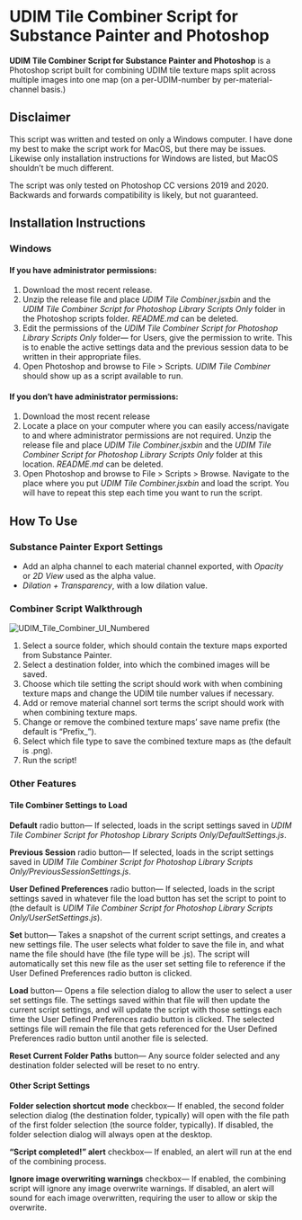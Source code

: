 # UDIM Tile Combiner Script for Substance Painter and Photoshop

**UDIM Tile Combiner Script for Substance Painter and Photoshop** is a Photoshop script built for combining UDIM tile texture maps split across multiple images into one map (on a per-UDIM-number by per-material-channel basis.)

## Disclaimer

This script was written and tested on only a Windows computer. I have done my best to make the script work for MacOS, but there may be issues. Likewise only installation instructions for Windows are listed, but MacOS shouldn’t be much different.

The script was only tested on Photoshop CC versions 2019 and 2020. Backwards and forwards compatibility is likely, but not guaranteed.

## Installation Instructions

### Windows

#### If you have administrator permissions:
1. Download the most recent release.
2. Unzip the release file and place *UDIM Tile Combiner.jsxbin* and the *UDIM Tile Combiner Script for Photoshop Library Scripts Only* folder in the Photoshop scripts folder. *README.md* can be deleted.
3. Edit the permissions of the *UDIM Tile Combiner Script for Photoshop Library Scripts Only* folder— for Users, give the permission to write. This is to enable the active settings data and the previous session data to be written in their appropriate files.  
4. Open Photoshop and browse to File > Scripts. *UDIM Tile Combiner* should show up as a script available to run.

#### If you don’t have administrator permissions:
1. Download the most recent release
2. Locate a place on your computer where you can easily access/navigate to and where administrator permissions are not required. Unzip the release file and place *UDIM Tile Combiner.jsxbin* and the *UDIM Tile Combiner Script for Photoshop Library Scripts Only* folder at this location. *README.md* can be deleted.
4. Open Photoshop and browse to File > Scripts > Browse. Navigate to the place where you put *UDIM Tile Combiner.jsxbin* and load the script. You will have to repeat this step each time you want to run the script.

## How To Use

### Substance Painter Export Settings

* Add an alpha channel to each material channel exported, with *Opacity* or *2D View* used as the alpha value. 
* *Dilation + Transparency*, with a low dilation value. 

### Combiner Script Walkthrough

![UDIM_Tile_Combiner_UI_Numbered](https://user-images.githubusercontent.com/83183389/116453204-98c4e500-a82c-11eb-98db-66bf6a7f3e97.png)

1. Select a source folder, which should contain the texture maps exported from Substance Painter. 
2. Select a destination folder, into which the combined images will be saved.
3. Choose which tile setting the script should work with when combining texture maps and change the UDIM tile number values if necessary. 
4. Add or remove material channel sort terms the script should work with when combining texture maps. 
5. Change or remove the combined texture maps’ save name prefix (the default is “Prefix_”).
6. Select which file type to save the combined texture maps as (the default is .png).
7. Run the script!

### Other Features

#### Tile Combiner Settings to Load

**Default** radio button— If selected, loads in the script settings saved in *UDIM Tile Combiner Script for Photoshop Library Scripts Only/DefaultSettings.js*.

**Previous Session** radio button— If selected, loads in the script settings saved in *UDIM Tile Combiner Script for Photoshop Library Scripts Only/PreviousSessionSettings.js*.

**User Defined Preferences** radio button— If selected, loads in the script settings saved in whatever file the load button has set the script to point to (the default is *UDIM Tile Combiner Script for Photoshop Library Scripts Only/UserSetSettings.js*).

**Set** button— Takes a snapshot of the current script settings, and creates a new settings file. The user selects what folder to save the file in, and what name the file should have (the file type will be .js). The script will automatically set this new file as the user set setting file to reference if the User Defined Preferences radio button is clicked. 

**Load** button— Opens a file selection dialog to allow the user to select a user set settings file. The settings saved within that file will then update the current script settings, and will update the script with those settings each time the User Defined Preferences radio button is clicked. The selected settings file will remain the file that gets referenced for the User Defined Preferences radio button until another file is selected. 

**Reset Current Folder Paths** button— Any source folder selected and any destination folder selected will be reset to no entry. 

#### Other Script Settings

**Folder selection shortcut mode** checkbox— If enabled, the second folder selection dialog (the destination folder, typically) will open with the file path of the first folder selection (the source folder, typically). If disabled, the folder selection dialog will always open at the desktop. 

**“Script completed!” alert** checkbox— If enabled, an alert will run at the end of the combining process. 

**Ignore image overwriting warnings** checkbox— If enabled, the combining script will ignore any image overwrite warnings. If disabled, an alert will sound for each image overwritten, requiring the user to allow or skip the overwrite. 
